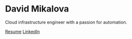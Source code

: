 # David Mikalova

Cloud infrastructure engineer with a passion for automation.

[Resume](https://docs.google.com/document/d/1goYywuvBpPv44g-5oeT7TsU9gkC9VE5GFCrgrG_D_Mk/export?format=pdf)
[LinkedIn]()

